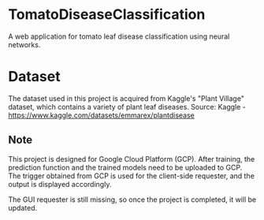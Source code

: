# TomatoDiseaseClassification
A web application for tomato leaf disease classification using neural networks.

# Dataset
The dataset used in this project is acquired from Kaggle's "Plant Village" dataset, which contains a variety of plant leaf diseases.
Source: Kaggle - https://www.kaggle.com/datasets/emmarex/plantdisease

## Note
This project is designed for Google Cloud Platform (GCP). After training, the prediction function and the trained models need to be uploaded to GCP. The trigger obtained from GCP is used for the client-side requester, and the output is displayed accordingly.

The GUI requester is still missing, so once the project is completed, it will be updated.
